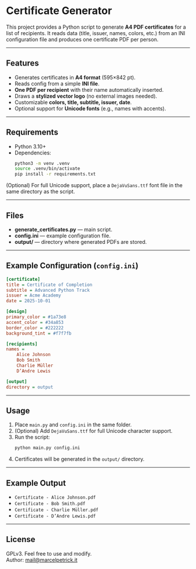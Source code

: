 # Certificate Generator

This project provides a Python script to generate **A4 PDF certificates** for a list of recipients.
It reads data (title, issuer, names, colors, etc.) from an INI configuration file and produces one certificate PDF per person.

---

## Features

- Generates certificates in **A4 format** (595×842 pt).
- Reads config from a simple **INI file**.
- **One PDF per recipient** with their name automatically inserted.
- Draws a **stylized vector logo** (no external images needed).
- Customizable **colors, title, subtitle, issuer, date**.
- Optional support for **Unicode fonts** (e.g., names with accents).

---

## Requirements

- Python 3.10+
- Dependencies:
  ```bash
  python3 -m venv .venv                                                                                                                                                   ✔  certificateGenerator  
  source .venv/bin/activate
  pip install -r requirements.txt
  ```

(Optional) For full Unicode support, place a `DejaVuSans.ttf` font file in the same directory as the script.

---

## Files

- **generate_certificates.py** — main script.
- **config.ini** — example configuration file.
- **output/** — directory where generated PDFs are stored.

---

## Example Configuration (`config.ini`)

```ini
[certificate]
title = Certificate of Completion
subtitle = Advanced Python Track
issuer = Acme Academy
date = 2025-10-01

[design]
primary_color = #1a73e8
accent_color = #34a853
border_color = #222222
background_tint = #f7f7fb

[recipients]
names =
    Alice Johnson
    Bob Smith
    Charlie Müller
    D’Andre Lewis

[output]
directory = output
```

---

## Usage

1. Place `main.py` and `config.ini` in the same folder.
2. (Optional) Add `DejaVuSans.ttf` for full Unicode character support.
3. Run the script:
   ```bash
   python main.py config.ini
   ```
4. Certificates will be generated in the `output/` directory.

---

## Example Output

- `Certificate - Alice Johnson.pdf`
- `Certificate - Bob Smith.pdf`
- `Certificate - Charlie Müller.pdf`
- `Certificate - D’Andre Lewis.pdf`

---

## License

GPLv3. Feel free to use and modify.  
Author: mail@marcelpetrick.it

